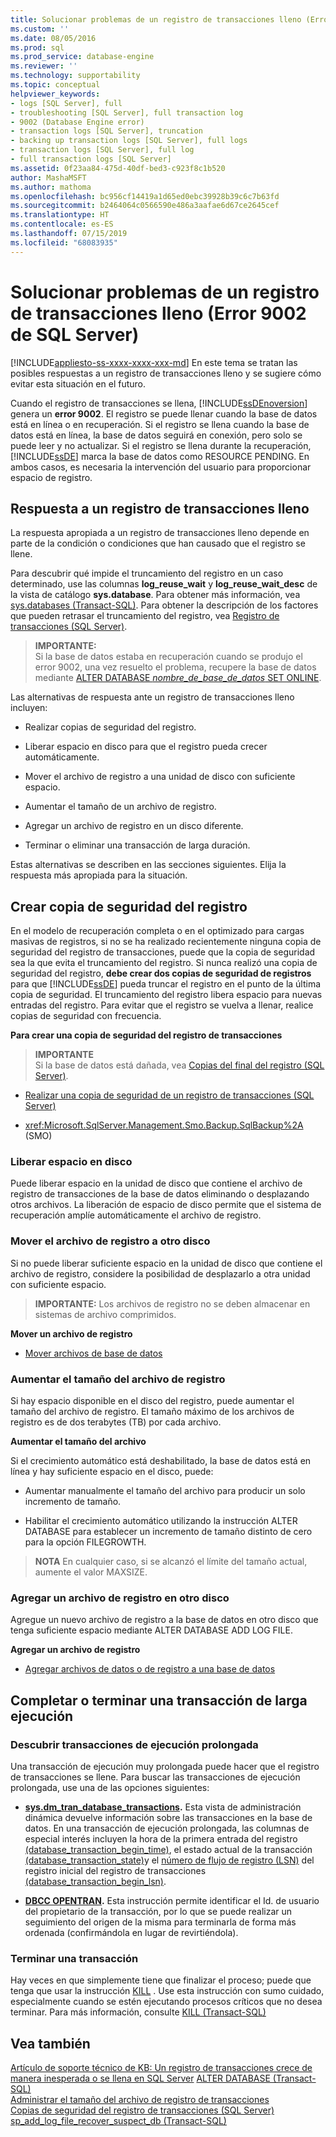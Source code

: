 ```yaml
---
title: Solucionar problemas de un registro de transacciones lleno (Error 9002 de SQL Server) | Microsoft Docs
ms.custom: ''
ms.date: 08/05/2016
ms.prod: sql
ms.prod_service: database-engine
ms.reviewer: ''
ms.technology: supportability
ms.topic: conceptual
helpviewer_keywords:
- logs [SQL Server], full
- troubleshooting [SQL Server], full transaction log
- 9002 (Database Engine error)
- transaction logs [SQL Server], truncation
- backing up transaction logs [SQL Server], full logs
- transaction logs [SQL Server], full log
- full transaction logs [SQL Server]
ms.assetid: 0f23aa84-475d-40df-bed3-c923f8c1b520
author: MashaMSFT
ms.author: mathoma
ms.openlocfilehash: bc956cf14419a1d65ed0ebc39928b39c6c7b63fd
ms.sourcegitcommit: b2464064c0566590e486a3aafae6d67ce2645cef
ms.translationtype: HT
ms.contentlocale: es-ES
ms.lasthandoff: 07/15/2019
ms.locfileid: "68083935"
---
```

# <a name="troubleshoot-a-full-transaction-log-sql-server-error-9002"></a>Solucionar problemas de un registro de transacciones lleno (Error 9002 de SQL Server)
[!INCLUDE[appliesto-ss-xxxx-xxxx-xxx-md](../../includes/appliesto-ss-xxxx-xxxx-xxx-md.md)]
  En este tema se tratan las posibles respuestas a un registro de transacciones lleno y se sugiere cómo evitar esta situación en el futuro. 
  
  Cuando el registro de transacciones se llena, [!INCLUDE[ssDEnoversion](../../includes/ssdenoversion-md.md)] genera un **error 9002**. El registro se puede llenar cuando la base de datos está en línea o en recuperación. Si el registro se llena cuando la base de datos está en línea, la base de datos seguirá en conexión, pero solo se puede leer y no actualizar. Si el registro se llena durante la recuperación, [!INCLUDE[ssDE](../../includes/ssde-md.md)] marca la base de datos como RESOURCE PENDING. En ambos casos, es necesaria la intervención del usuario para proporcionar espacio de registro.  
  
## <a name="responding-to-a-full-transaction-log"></a>Respuesta a un registro de transacciones lleno  
 La respuesta apropiada a un registro de transacciones lleno depende en parte de la condición o condiciones que han causado que el registro se llene. 
 
 Para descubrir qué impide el truncamiento del registro en un caso determinado, use las columnas **log_reuse_wait** y **log_reuse_wait_desc** de la vista de catálogo **sys.database**. Para obtener más información, vea [sys.databases &#40;Transact-SQL&#41;](../../relational-databases/system-catalog-views/sys-databases-transact-sql.md). Para obtener la descripción de los factores que pueden retrasar el truncamiento del registro, vea [Registro de transacciones &#40;SQL Server&#41;](../../relational-databases/logs/the-transaction-log-sql-server.md).  
  
> **IMPORTANTE:**  
>  Si la base de datos estaba en recuperación cuando se produjo el error 9002, una vez resuelto el problema, recupere la base de datos mediante [ALTER DATABASE *nombre_de_base_de_datos* SET ONLINE](../../t-sql/statements/alter-database-transact-sql-set-options.md).  
  
 Las alternativas de respuesta ante un registro de transacciones lleno incluyen:  
  
-   Realizar copias de seguridad del registro.  
  
-   Liberar espacio en disco para que el registro pueda crecer automáticamente.  
  
-   Mover el archivo de registro a una unidad de disco con suficiente espacio.  
  
-   Aumentar el tamaño de un archivo de registro.  
  
-   Agregar un archivo de registro en un disco diferente.  
  
-   Terminar o eliminar una transacción de larga duración.  
  
 Estas alternativas se describen en las secciones siguientes. Elija la respuesta más apropiada para la situación.  
  
## <a name="back-up-the-log"></a>Crear copia de seguridad del registro  
 En el modelo de recuperación completa o en el optimizado para cargas masivas de registros, si no se ha realizado recientemente ninguna copia de seguridad del registro de transacciones, puede que la copia de seguridad sea la que evita el truncamiento del registro. Si nunca realizó una copia de seguridad del registro, **debe crear dos copias de seguridad de registros** para que [!INCLUDE[ssDE](../../includes/ssde-md.md)] pueda truncar el registro en el punto de la última copia de seguridad. El truncamiento del registro libera espacio para nuevas entradas del registro. Para evitar que el registro se vuelva a llenar, realice copias de seguridad con frecuencia.  
  
 **Para crear una copia de seguridad del registro de transacciones**  
  
> **IMPORTANTE**  
>  Si la base de datos está dañada, vea [Copias del final del registro &#40;SQL Server&#41;](../../relational-databases/backup-restore/tail-log-backups-sql-server.md).  
  
-   [Realizar una copia de seguridad de un registro de transacciones &#40;SQL Server&#41;](../../relational-databases/backup-restore/back-up-a-transaction-log-sql-server.md)  
  
-   <xref:Microsoft.SqlServer.Management.Smo.Backup.SqlBackup%2A> (SMO)  
  
### <a name="freeing-disk-space"></a>Liberar espacio en disco  
 Puede liberar espacio en la unidad de disco que contiene el archivo de registro de transacciones de la base de datos eliminando o desplazando otros archivos. La liberación de espacio de disco permite que el sistema de recuperación amplíe automáticamente el archivo de registro.  
  
### <a name="move-the-log-file-to-a-different-disk"></a>Mover el archivo de registro a otro disco  
 Si no puede liberar suficiente espacio en la unidad de disco que contiene el archivo de registro, considere la posibilidad de desplazarlo a otra unidad con suficiente espacio.  
  
> **IMPORTANTE:** Los archivos de registro no se deben almacenar en sistemas de archivo comprimidos.  
  
 **Mover un archivo de registro**  
  
-   [Mover archivos de base de datos](../../relational-databases/databases/move-database-files.md)  
  
### <a name="increase-log-file-size"></a>Aumentar el tamaño del archivo de registro  
 Si hay espacio disponible en el disco del registro, puede aumentar el tamaño del archivo de registro. El tamaño máximo de los archivos de registro es de dos terabytes (TB) por cada archivo.  
  
 **Aumentar el tamaño del archivo**  
  
 Si el crecimiento automático está deshabilitado, la base de datos está en línea y hay suficiente espacio en el disco, puede:  
  
-   Aumentar manualmente el tamaño del archivo para producir un solo incremento de tamaño.  
  
-   Habilitar el crecimiento automático utilizando la instrucción ALTER DATABASE para establecer un incremento de tamaño distinto de cero para la opción FILEGROWTH.  
  
> **NOTA** En cualquier caso, si se alcanzó el límite del tamaño actual, aumente el valor MAXSIZE.  
  
### <a name="add-a-log-file-on-a-different-disk"></a>Agregar un archivo de registro en otro disco  
 Agregue un nuevo archivo de registro a la base de datos en otro disco que tenga suficiente espacio mediante ALTER DATABASE <nombreDeBaseDeDatos> ADD LOG FILE.  
  
 **Agregar un archivo de registro**  
  
-   [Agregar archivos de datos o de registro a una base de datos](../../relational-databases/databases/add-data-or-log-files-to-a-database.md)  
## <a name="complete-or-kill-a-long-running-transaction"></a>Completar o terminar una transacción de larga ejecución
### <a name="discovering-long-running-transactions"></a>Descubrir transacciones de ejecución prolongada
Una transacción de ejecución muy prolongada puede hacer que el registro de transacciones se llene. Para buscar las transacciones de ejecución prolongada, use una de las opciones siguientes:
 - **[sys.dm_tran_database_transactions](../system-dynamic-management-views/sys-dm-tran-database-transactions-transact-sql.md).**
Esta vista de administración dinámica devuelve información sobre las transacciones en la base de datos. En una transacción de ejecución prolongada, las columnas de especial interés incluyen la hora de la primera entrada del registro [(database_transaction_begin_time)](../system-dynamic-management-views/sys-dm-tran-database-transactions-transact-sql.md), el estado actual de la transacción [(database_transaction_state)](../system-dynamic-management-views/sys-dm-tran-database-transactions-transact-sql.md)y el [número de flujo de registro (LSN)](../backup-restore/recover-to-a-log-sequence-number-sql-server.md) del registro inicial del registro de transacciones [(database_transaction_begin_lsn)](../system-dynamic-management-views/sys-dm-tran-database-transactions-transact-sql.md).

 - **[DBCC OPENTRAN](../../t-sql/database-console-commands/dbcc-opentran-transact-sql.md).**
Esta instrucción permite identificar el Id. de usuario del propietario de la transacción, por lo que se puede realizar un seguimiento del origen de la misma para terminarla de forma más ordenada (confirmándola en lugar de revirtiéndola).

### <a name="kill-a-transaction"></a>Terminar una transacción
Hay veces en que simplemente tiene que finalizar el proceso; puede que tenga que usar la instrucción [KILL](../../t-sql/language-elements/kill-transact-sql.md) . Use esta instrucción con sumo cuidado, especialmente cuando se estén ejecutando procesos críticos que no desea terminar. Para más información, consulte [KILL (Transact-SQL)](../../t-sql/language-elements/kill-transact-sql.md)

## <a name="see-also"></a>Vea también  
[Artículo de soporte técnico de KB: Un registro de transacciones crece de manera inesperada o se llena en SQL Server](https://support.microsoft.com/kb/317375) [ALTER DATABASE &#40;Transact-SQL&#41;](../../t-sql/statements/alter-database-transact-sql.md)   
 [Administrar el tamaño del archivo de registro de transacciones](../../relational-databases/logs/manage-the-size-of-the-transaction-log-file.md)   
 [Copias de seguridad del registro de transacciones &#40;SQL Server&#41;](../../relational-databases/backup-restore/transaction-log-backups-sql-server.md)   
 [sp_add_log_file_recover_suspect_db &#40;Transact-SQL&#41;](../../relational-databases/system-stored-procedures/sp-add-log-file-recover-suspect-db-transact-sql.md)  
  
  
